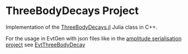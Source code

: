 # ThreeBodyDecays Project

Implementation of the [ThreeBodyDecays.jl](https://github.com/mmikhasenko/ThreeBodyDecays.jl) Julia class in C++.

For the usage in EvtGen with json files like in the [amplitude serialisation project](https://github.com/RUB-EP1/amplitude-serialization/tree/main) see [EvtThreeBodyDecay](https://github.com/H178561/EvtThreeBodyDecay)

